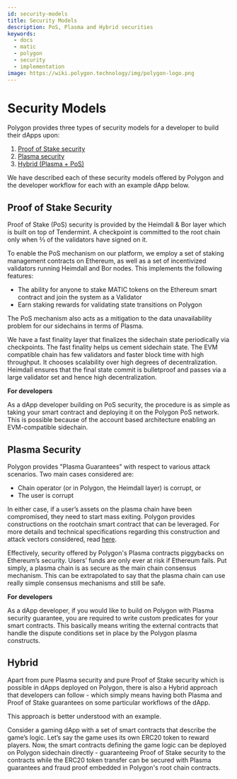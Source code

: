 ```yaml
---
id: security-models
title: Security Models
description: PoS, Plasma and Hybrid securities
keywords:
  - docs
  - matic
  - polygon
  - security
  - implementation
image: https://wiki.polygon.technology/img/polygon-logo.png
---
```


# Security Models

Polygon provides three types of security models for a developer to build their dApps upon:

1. [Proof of Stake security](#proof-of-stake-security)
2. [Plasma security](#plasma-security)
3. [Hybrid (Plasma + PoS)](#hybrid)

We have described each of these security models offered by Polygon and the developer workflow for each with an example dApp below.

## Proof of Stake Security

Proof of Stake (PoS) security is provided by the Heimdall & Bor layer which is built on top of Tendermint. A checkpoint is committed to the root chain only when ⅔ of the validators have signed on it.

To enable the PoS mechanism on our platform, we employ a set of staking management contracts on Ethereum, as well as a set of incentivized validators running Heimdall and Bor nodes. This implements the following features:

- The ability for anyone to stake MATIC tokens on the Ethereum smart contract and join the system as a Validator
- Earn staking rewards for validating state transitions on Polygon

The PoS mechanism also acts as a mitigation to the data unavailability problem for our sidechains in terms of Plasma.

We have a fast finality layer that finalizes the sidechain state periodically via checkpoints. The fast finality helps us cement sidechain state. The EVM compatible chain has few validators and faster block time with high throughput. It chooses scalability over high degrees of decentralization. Heimdall ensures that the final state commit is bulletproof and passes via a large validator set and hence high decentralization.

**For developers**

As a dApp developer building on PoS security, the procedure is as simple as taking your smart contract and deploying it on the Polygon PoS network. This is possible because of the account based architecture enabling an EVM-compatible sidechain.

## Plasma Security

Polygon provides "Plasma Guarantees" with respect to various attack scenarios. Two main cases considered are:

- Chain operator (or in Polygon, the Heimdall layer) is corrupt, or
- The user is corrupt

In either case, if a user’s assets on the plasma chain have been compromised, they need to start mass exiting. Polygon provides constructions on the rootchain smart contract that can be leveraged. For more details and technical specifications regarding this construction and attack vectors considered, read [here](https://ethresear.ch/t/account-based-plasma-morevp/5480).

Effectively, security offered by Polygon's Plasma contracts piggybacks on Ethereum’s security. Users’ funds are only ever at risk if Ethereum fails. Put simply, a plasma chain is as secure as the main chain consensus mechanism. This can be extrapolated to say that the plasma chain can use really simple consensus mechanisms and still be safe.

**For developers**

As a dApp developer, if you would like to build on Polygon with Plasma security guarantee, you are required to write custom predicates for your smart contracts. This basically means writing the external contracts that handle the dispute conditions set in place by the Polygon plasma constructs.

## Hybrid

Apart from pure Plasma security and pure Proof of Stake security which is possible in dApps deployed on Polygon, there is also a Hybrid approach that developers can follow - which simply means having both Plasma and Proof of Stake guarantees on some particular workflows of the dApp.

This approach is better understood with an example.

Consider a gaming dApp with a set of smart contracts that describe the game’s logic. Let’s say the game uses its own ERC20 token to reward players. Now, the smart contracts defining the game logic can be deployed on Polygon sidechain directly - guaranteeing Proof of Stake security to the contracts while the ERC20 token transfer can be secured with Plasma guarantees and fraud proof embedded in Polygon's root chain contracts.
